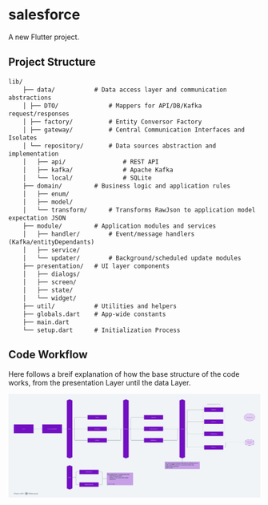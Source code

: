 # salesforce

A new Flutter project.

## Project Structure

```
lib/
    ├── data/           # Data access layer and communication abstractions
    │ ├── DTO/              # Mappers for API/DB/Kafka request/responses
    │ ├── factory/          # Entity Conversor Factory
    │ ├── gateway/          # Central Communication Interfaces and Isolates
    │ └── repository/       # Data sources abstraction and implementation
    │   ├── api/                # REST API
    │   ├── kafka/              # Apache Kafka
    │   └── local/              # SQLite
    ├── domain/         # Business logic and application rules
    │   ├── enum/           
    │   ├── model/          
    │   └── transform/      # Transforms RawJson to application model expectation JSON
    ├── module/         # Application modules and services
    │   ├── handler/        # Event/message handlers (Kafka/entityDependants)
    │   ├── service/        
    │   └── updater/        # Background/scheduled update modules
    ├── presentation/   # UI layer components
    │   ├── dialogs/        
    │   ├── screen/         
    │   ├── state/      
    │   └── widget/         
    ├── util/           # Utilities and helpers
    ├── globals.dart    # App-wide constants
    ├── main.dart       
    └── setup.dart      # Initialization Process
```

## Code Workflow
Here follows a breif explanation of how the base structure of the code works, from the presentation Layer until the data Layer.

![image info](./code-flow.jpeg)